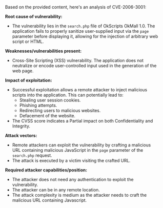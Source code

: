 Based on the provided content, here's an analysis of CVE-2006-3001:

**Root cause of vulnerability:**
- The vulnerability lies in the `search.php` file of OkScripts OkMall 1.0. The application fails to properly sanitize user-supplied input via the `page` parameter before displaying it, allowing for the injection of arbitrary web script or HTML.

**Weaknesses/vulnerabilities present:**
- Cross-Site Scripting (XSS) vulnerability. The application does not neutralize or encode user-controlled input used in the generation of the web page.

**Impact of exploitation:**
- Successful exploitation allows a remote attacker to inject malicious scripts into the application. This can potentially lead to:
  - Stealing user session cookies.
  - Phishing attempts.
  - Redirecting users to malicious websites.
  - Defacement of the website.
- The CVSS score indicates a Partial impact on both Confidentiality and Integrity.

**Attack vectors:**
- Remote attackers can exploit the vulnerability by crafting a malicious URL containing malicious JavaScript in the `page` parameter of the `search.php` request.
- The attack is executed by a victim visiting the crafted URL.

**Required attacker capabilities/position:**
- The attacker does not need any authentication to exploit the vulnerability.
- The attacker can be in any remote location.
- The attack complexity is medium as the attacker needs to craft the malicious URL containing Javascript.